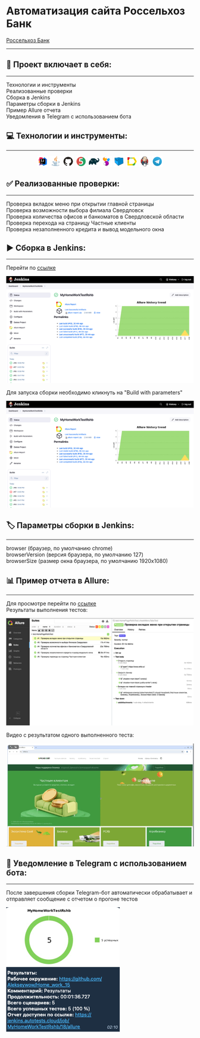 # Автоматизация сайта Россельхоз Банк
[Россельхоз Банк](https://www.rshb.ru/)

---

## 📄 Проект включает в себя:

---
Технологии и инструменты  
Реализованные проверки   
Сборка в Jenkins  
Параметры сборки в Jenkins  
Пример Allure отчета  
Уведомления в Telegram с использованием бота

## 💻 Технологии и инструменты:

---
<p align="center">
<a href="https://www.jetbrains.com/idea/"><img width="6%" title="Jetbrains" src="Images/icons/Intelij_IDEA.svg"></a>
<a href="https://www.java.com/ru/"><img width="6%" title="Java" src="Images/icons/Java.svg"></a>
<a href="https://github.com"><img width="6%" title="GitHub" src="Images/icons/Github.svg"></a>
<a href="https://junit.org/junit5/"><img width="6%" title="JUnit" src="Images/icons/JUnit5.svg"></a>
<a href="https://gradle.org"><img width="6%" title="Gradle" src="Images/icons/Gradle.svg"></a>
<a href="https://selenide.org/"><img width="6%" title="Selenide" src="Images/icons/Selenide.svg"></a>
<a href="https://aerokube.com/selenoid/"><img width="6%" title="Selenoid" src="Images/icons/Selenoid.svg"></a>
<a href="https://allurereport.org"><img width="6%" title="Allure" src="Images/icons/Allure.svg"></a>
<a href="https://jenkins.autotests.cloud"><img width="6%" title="Jenkins" src="Images/icons/Jenkins.svg"></a>
<a href="https://https://web.telegram.org"><img width="6%" title="Telegram" src="Images/icons/Telegram.svg"></a>





[//]: # (<img src="Images/icons/Intelij_IDEA.svg" height="48" width="48" /> <a href="https://www.jetbrains.com/idea/">)
[//]: # (<img href="https://www.java.com/ru/" src="Images/icons/Java.svg" height="48" width="48" />)
[//]: # (<img href="https://github.com" src="Images/icons/Github.svg" height="48" width="48" />)
[//]: # (<img href="https://junit.org/junit5/" src="Images/icons/JUnit5.svg" height="48" width="48" />)
[//]: # (<img href="https://gradle.org" src="Images/icons/Gradle.svg" height="48" width="48" />)
[//]: # (<img href="https://selenide.org" src="Images/icons/Selenide.svg" height="48" width="48" />)
[//]: # (<img href="https://aerokube.com/selenoid/" src="Images/icons/Selenoid.svg" height="48" width="48" />)
[//]: # (<img href="https://allurereport.org" src="Images/icons/Allure.svg" height="48" width="48" />)
[//]: # (<img href="https://jenkins.autotests.cloud" src="Images/icons/Jenkins.svg" height="48" width="48" />)
[//]: # (<img href="https://https://web.telegram.org" src="Images/icons/Telegram.svg" height="48" width="48" />)

## ✅ Реализованные проверки:

---
Проверка вкладок меню при открытии главной страницы  
Проверка возможности выбора филиала Свердловск  
Проверка количества офисов и банкоматов в Свердловской области  
Проверка перехода на страницу Частные клиенты  
Проверка незаполненного кредита и вывод модельного окна

## ▶️ Сборка в Jenkins:

---
Перейти по [ссылке](https://jenkins.autotests.cloud/job/MyHomeWorkTestRshb/)  
<p align="left">
<img src="Images/image/Jenkins.png" />

Для запуска сборки необходимо кликнуть на "Build with parameters"  
<p align="left">
<img src="Images/image/Jenkins.png" />  

## 🏷️ Параметры сборки в Jenkins:

---
browser (браузер, по умолчанию chrome)  
browserVersion (версия браузера, по умолчанию 127)  
browserSize (размер окна браузера, по умолчанию 1920x1080)

## 📊 Пример отчета в Allure:

---
Для просмотре перейти по [ссылке](https://jenkins.autotests.cloud/job/MyHomeWorkTestRshb/18/allure/)  
Результаты выполнения тестов:  
<p align="left">
<img src="Images/image/Allure.png" />  



Видео с результатом одного выполненного теста:
<p align="left">
<img src="Images/gif/allure-result_1.gif" />  

## 🔔 Уведомление в Telegram с использованием бота:

---
После завершения сборки Telegram-бот автоматически обрабатывает и отправляет сообщение с отчетом о прогоне тестов
<p align="left">
<img src="Images/image/Telegram.png" />  
